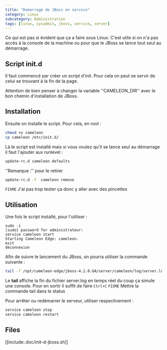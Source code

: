 ```yaml
---
title: "Demarrage de JBoss en service"
category: Linux
subcategory: Administration
tags: [linux, sysadmin, jboss, service, server]
---
```

Ce qui est pas si évident que ça a faire sous Linux. C'est utile si on n'a pas accès à la console de la 
machine ou pour que le JBoss se lance tout seul au démarrage.

## Script init.d
Il faut commencé par créer un script d'init. Pour cela on peut se servir de celui se trouvant à la fin de la page.

Attention de bien penser à changer la variable ''CAMELEON_DIR'' avec le bon chemin d'installation de JBoss.

## Installation
Ensuite on installe le script. Pour cela, en root :

``` sh
chmod +x cameleon
cp cameleon /etc/init.d/
```

Là le script est installé mais si vous voulez qu'il se lance seul au démarrage il faut l'ajouter aux runlevel :

``` sh
update-rc.d cameleon defaults
```

''Remarque :'' pour le retirer 

``` sh
update-rc.d -f  cameleon remove
```

`FIXME` J'ai pas trop tester ça donc y aller avec des pincettes

## Utilisation
Une fois le script installé, pour l'utiliser :

``` 
sudo -i
[sudo] password for administrateur: 
service cameleon start
Starting Cameleon Edge: cameleon.
exit
déconnexion
```

Afin de suivre le lancement du JBoss, on pourra utiliser la commande suivante :

``` sh
tail -f /opt/cameleon-edge/jboss-4.2.0.GA/server/cameleon/log/server.log
```

Le **tail** affiche la fin du fichier server.log en temps réel du coup ça simule une console.
Pour en sortir il suffit de faire `Ctrl+C`
`FIXME` Mettre la commande tail dans le status

Pour arrêter ou redémarrer le serveur, utiliser respectivement :

``` sh
service cameleon stop
service cameleon restart
```

## Files
[[include:.doc/init-d-jboss.sh]]
